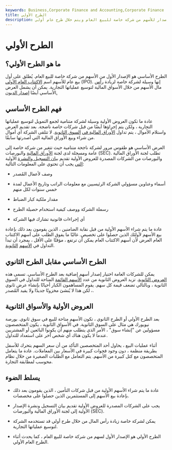 ```yaml
---
keywords: Business,Corporate Finance and Accounting,Corporate Finance
title: الطرح الأولي
description: الطرح الأساسي هو أول إصدار للأسهم من شركة خاصة للبيع العام ويتم خلال طرح عام أولي (IPO).
---
```


# الطرح الأولي
## ما هو الطرح الأولي؟

الطرح الأساسي هو الإصدار الأول من الأسهم من شركة خاصة للبيع العام. يُطلق على أول بيع عام للأسهم اسم [الاكتتاب العام الأولي](/ipo) (IPO). إنها وسيلة لشركة خاصة لزيادة [رأس](/equity) مال الأسهم من خلال الأسواق المالية لتوسيع عملياتها التجارية. يمكن أن يشمل العرض الأساسي أيضًا [إصدار الديون.](/debt-issue)

## فهم الطرح الأساسي

عادة ما تكون العروض الأولية وسيلة لشركة متنامية لجمع التمويل لتوسيع عملياتها التجارية ، ولكن يتم إجراؤها أيضًا من قبل شركات خاصة ناضجة. بعد تقديم العرض واستلام الأموال ، يتم تداول [الأوراق المالية في](/security) [السوق الثانوية](/secondarymarket). لا تتلقى الشركة أي أموال من شراء وبيع الأوراق المالية التي أصدرتها سابقًا.

العرض الأساسي هو طقوس مرور لشركة ناجحة متنامية حيث تتغير من شركة خاصة إلى عامة ومسجلة لدى لجنة [الأوراق المالية](/sec) والبورصات (SEC). تطلب لجنة الأوراق المالية والبورصات من الشركات المصدرة للعروض الأولية تقديم [بيان التسجيل والنشرة](/sec-form-s-1) الأولية [التي](/preliminaryprospectus) يجب أن تحتوي على المعلومات التالية:

- وصف لأعمال المُصدر

- أسماء وعناوين مسؤولي الشركة الرئيسيين مع معلومات الراتب وتاريخ الأعمال لمدة خمس سنوات لكل منهم

- مقدار ملكية كبار الضباط

- رسملة الشركة ووصف كيفية استخدام حصيلة الطرح

- أي إجراءات قانونية تشارك فيها الشركة

عادة ما يتم شراء الأسهم الأولية من قبل نقابة الضامنين ، الذين يقومون بعد ذلك بإعادة بيع الأسهم لأولئك الذين حصلوا على تخصيص. غالبًا ما يفوق الطلب على أسهم الاكتتاب العام العرض لأن أسهم الاكتتاب العام يمكن أن ترتفع ، مؤقتًا على الأقل ، بمجرد أن تبدأ التداول في [الأسهم](/secondarymarket) [الثانوية](/secondarymarket).

## الطرح الأساسي مقابل الطرح الثانوي

يمكن للشركات العامة اختيار إصدار أسهم إضافية بعد الطرح الأساسي. تسمى هذه [العروض الثانوية](/secondaryoffering). تزيد العروض الثانوية من عدد [الأسهم القائمة](/outstandingshares) المتاحة للتداول في السوق الثانوية ، وبالتالي تضعف قيمة كل سهم. يقوم المساهمون الكبار أحيانًا بإنشاء عرض ثانوي ، لكن هذا لا يُنشئ مخزونًا جديدًا ولا يفيد المُصدر.

## العروض الأولية والأسواق الثانوية

بعد الطرح الأولي أو الطرح الثانوي ، تكون الأسهم متاحة للبيع في سوق ثانوي. بورصة نيويورك هي مثال على السوق الثانوية. في الأسواق الثانوية ، يكون المتخصصون مسؤولين عن "إنشاء سوق" ، الأمر الذي يتطلب منهم أن يكونوا البائعين أو المشتريين عندما لا يكون هناك أي شخص آخر على استعداد للتداول.

أثناء عمليات البيع ، يحاول أحد المتخصصين التأكد من أن سعر السهم يتحرك للأسفل بطريقة منظمة ، دون وجود فجوات كبيرة في الأسعار بين المعاملات. عادة ما يتعامل المتخصصون مع كتل كبيرة من الأسهم. يتم التعامل مع الطلبات الصغيرة من خلال نظام محوسب لمطابقة التجارة.

## يسلط الضوء

- عادة ما يتم شراء الأسهم الأولية من قبل شركات التأمين ، الذين يقومون بعد ذلك بإعادة بيع الأسهم إلى المستثمرين الذين حصلوا على مخصصات.

- يجب على الشركات المصدرة للعروض الأولية تقديم بيان التسجيل ونشرة الإصدار الأولية إلى لجنة الأوراق المالية والبورصات (SEC).

- يمكن لشركة خاصة زيادة رأس المال من خلال طرح أولي قد تستخدمه الشركة لتوسيع عملياتها التجارية.

- الطرح الأولي هو الإصدار الأول لسهم من شركة خاصة للبيع العام ، كما يحدث أثناء الطرح العام الأولي.

